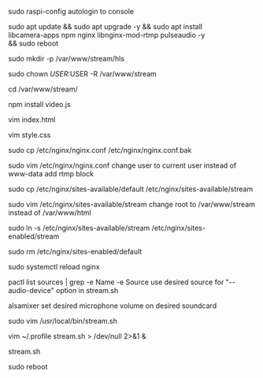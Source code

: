 sudo raspi-config
  autologin to console

sudo apt update && sudo apt upgrade -y && sudo apt install \
libcamera-apps npm nginx libnginx-mod-rtmp pulseaudio -y \
&& sudo reboot

sudo mkdir -p /var/www/stream/hls

sudo chown $USER:$USER -R /var/www/stream

cd /var/www/stream/

npm install video.js

vim index.html

vim style.css

sudo cp /etc/nginx/nginx.conf /etc/nginx/nginx.conf.bak

sudo vim /etc/nginx/nginx.conf
  change user to current user instead of www-data
  add rtmp block

sudo cp /etc/nginx/sites-available/default /etc/nginx/sites-available/stream

sudo vim /etc/nginx/sites-available/stream
  change root to /var/www/stream instead of /var/www/html

sudo ln -s /etc/nginx/sites-available/stream /etc/nginx/sites-enabled/stream

sudo rm /etc/nginx/sites-enabled/default

sudo systemctl reload nginx

pactl list sources | grep -e Name -e Source
  use desired source for "--audio-device" option in stream.sh

alsamixer
  set desired microphone volume on desired soundcard

sudo vim /usr/local/bin/stream.sh

vim ~/.profile
  stream.sh > /dev/null 2>&1 &

stream.sh

sudo reboot
